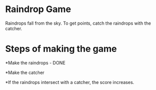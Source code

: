Raindrop Game
=================

Raindrops fall from the sky.  To get points, catch the raindrops with the catcher.  

Steps of making the game
=====================================

*Make the raindrops - DONE 

*Make the catcher

*If the raindrops intersect with a catcher, the score increases.

